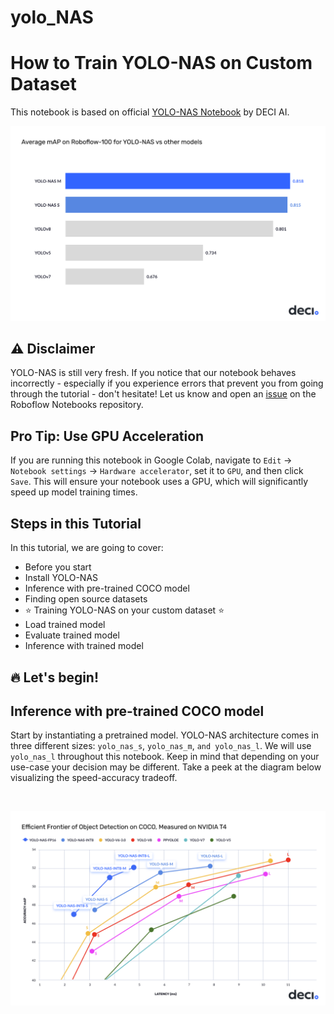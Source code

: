 # yolo_NAS





# How to Train YOLO-NAS on Custom Dataset

This notebook is based on official [YOLO-NAS Notebook](https://colab.research.google.com/drive/1q0RmeVRzLwRXW-h9dPFSOchwJkThUy6d?usp=sharing) by DECI AI.

![YOLO-NAS on RF100](https://raw.githubusercontent.com/Deci-AI/super-gradients/master/documentation/source/images/yolo_nas_rf100.png)

## ⚠️ Disclaimer

YOLO-NAS is still very fresh. If you notice that our notebook behaves incorrectly - especially if you experience errors that prevent you from going through the tutorial - don't hesitate! Let us know and open an [issue](https://github.com/roboflow/notebooks/issues) on the Roboflow Notebooks repository.

## Pro Tip: Use GPU Acceleration

If you are running this notebook in Google Colab, navigate to `Edit` -> `Notebook settings` -> `Hardware accelerator`, set it to `GPU`, and then click `Save`. This will ensure your notebook uses a GPU, which will significantly speed up model training times.

## Steps in this Tutorial

In this tutorial, we are going to cover:

- Before you start
- Install YOLO-NAS
- Inference with pre-trained COCO model
- Finding open source datasets
- ⭐️ Training YOLO-NAS on your custom dataset ⭐️
- Load trained model
- Evaluate trained model
- Inference with trained model

## 🔥 Let's begin! 



## Inference with pre-trained COCO model

Start by instantiating a pretrained model. YOLO-NAS architecture comes in three different sizes: `yolo_nas_s`, `yolo_nas_m`, `and yolo_nas_l`. We will use `yolo_nas_l` throughout this notebook. Keep in mind that depending on your use-case your decision may be different. Take a peek at the diagram below visualizing the speed-accuracy tradeoff.

<br>

![YOLO-NAS](https://raw.githubusercontent.com/Deci-AI/super-gradients/master/documentation/source/images/yolo_nas_frontier.png)

